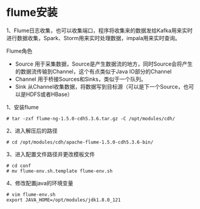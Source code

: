 flume安装  
========

1、Flume日志收集，也可以收集端口，程序将收集来的数据发给Kafka用来实时进行数据收集，Spark、Storm用来实时处理数据，impala用来实时查询。  


Flume角色  
- Source 用于采集数据，Source是产生数据流的地方，同时Source会将产生的数据流传输到Channel，这个有点类似于Java IO部分的Channel  
- Channel 用于桥接Sources和Sinks，类似于一个队列。  
- Sink 从Channel收集数据，将数据写到目标源（可以是下一个Source，也可以是HDFS或者HBase）  

1、安装flume  
```
# tar -zxf flume-ng-1.5.0-cdh5.3.6.tar.gz -C /opt/modules/cdh/
```  

2、进入解压后的路径  
``` 
# cd /opt/modules/cdh/apache-flume-1.5.0-cdh5.3.6-bin/
```  

3、进入配置文件路径并更改模板文件  
```
# cd conf
# mv flume-env.sh.template flume-env.sh
```  

4、修改配置java的环境变量  
```
# vim flume-env.sh
export JAVA_HOME=/opt/modules/jdk1.8.0_121
```  
